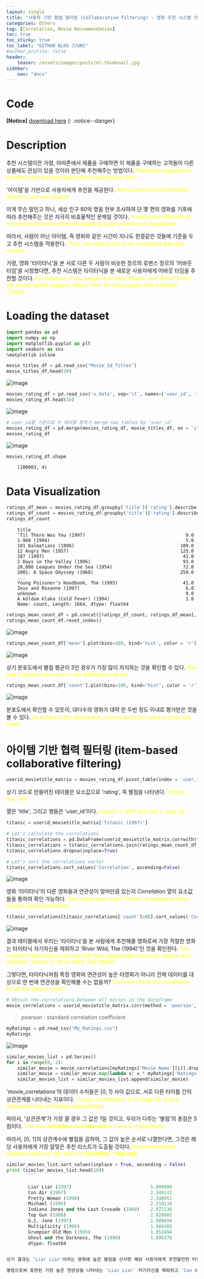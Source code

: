 ```yaml
---
layout: single
title: "사용자 기반 협업 필터링 (Collaborative Filtering) - 영화 추천 시스템 (Movie Recommender Systems)"
categories: Others
tag: [Correlation, Movie Recommendation]
toc: true
toc_sticky: true
toc_label: "GITHUB BLOG JJUNS"
#author_profile: false
header:
    teaser: /assets/images/posts/ml-thumbnail.jpg
sidebar:
    nav: "docs"
---
```


# Code
**[Notice]** [download here](https://github.com/hchoi256/machine-learning-development)
{: .notice--danger}

# Description
추천 시스템이란 가령, 아마존에서 제품을 구매하면 이 제품을 구매하는 고객들이 다른 상품에도 관심이 있을 것이라 판단해 추천해주는 방법이다. <span style="color: yellow"> Providing suggestions for items that are most pertinent to a particular user</span>

'아이템'을 기반으로 사용자에게 추천을 제공한다. <span style="color: yellow"> Item-based recommendation systems, not user-based</span>

이게 무슨 말인고 하니, 세상 인구 80억 명을 전부 조사하여 단 몇 편의 영화를 기호에 따라 추천해주는 것은 지극히 비효율적인 문제일 것이다. <span style="color: yellow"> It will be not effective to recommend movies after investigating huge volumne of populations</span>

따라서, 사람이 아닌 아이템, 즉 영화와 같은 시간이 지나도 한결같은 것들에 기준을 두고 추천 시스템을 적용한다. <span style="color: yellow"> Thus, we need to focus on consistent data like movies</span>

가령, 영화 '타이타닉'을 본 서로 다른 두 사람이 비슷한 장르의 로맨스 장르의 '어바웃 타임'을 시청했다면, 추천 시스템은 타이타닉을 본 새로운 사용자에게 어바웃 타임을 추천할 것이다. <span style="color: yellow"> For example, if two people watched 'Titanic' and 'About Time', the model would suggest 'About Time' for new people who watched 'Titanic' </span>

# Loading the dataset

```python
import pandas as pd
import numpy as np
import matplotlib.pyplot as plt
import seaborn as sns
%matplotlib inline
```

```python
movie_titles_df = pd.read_csv("Movie_Id_Titles")
movie_titles_df.head(20)
```

![image](https://user-images.githubusercontent.com/39285147/180880109-84645976-273c-4788-84bd-d7acd7986f70.png)



```python
movies_rating_df = pd.read_csv('u.data', sep='\t', names=['user_id', 'item_id', 'rating'])
movies_rating_df.head(10)
```

![image](https://user-images.githubusercontent.com/39285147/180880472-49cbbb8f-d2f9-4de9-93cd-0fb847df79fc.png)


```python
# user_id를 기준으로 두 테이블 합치기 merge two tables by 'user_id'
movies_rating_df = pd.merge(movies_rating_df, movie_titles_df, on = 'item_id') 
movies_rating_df
```

![image](https://user-images.githubusercontent.com/39285147/180881533-77bc2c71-4ac8-4d9b-b3ae-f5685614393c.png)

```python
movies_rating_df.shape
```

        (100003, 4)


# Data Visualization

```python
ratings_df_mean = movies_rating_df.groupby('title')['rating'].describe()['mean'] # title을 기준으로 rating을 정렬한 평균값 저장 saving the average of ratings aligned by 'title'
ratings_df_count = movies_rating_df.groupby('title')['rating'].describe()['count']
ratings_df_count
```


        title
        'Til There Was You (1997)                                     9.0
        1-900 (1994)                                                  5.0
        101 Dalmatians (1996)                                       109.0
        12 Angry Men (1957)                                         125.0
        187 (1997)                                                   41.0
        2 Days in the Valley (1996)                                  93.0
        20,000 Leagues Under the Sea (1954)                          72.0
        2001: A Space Odyssey (1968)                                259.0
        ...
        Young Poisoner's Handbook, The (1995)                        41.0
        Zeus and Roxanne (1997)                                       6.0
        unknown                                                       9.0
        Á köldum klaka (Cold Fever) (1994)                            1.0
        Name: count, Length: 1664, dtype: float64


```python
ratings_mean_count_df = pd.concat([ratings_df_count, ratings_df_mean], axis = 1)
ratings_mean_count_df.reset_index()
```

![image](https://user-images.githubusercontent.com/39285147/180882121-0e696587-3dec-4078-b2a6-52e5d3aca6b9.png)


```python
ratings_mean_count_df['mean'].plot(bins=100, kind='hist', color = 'r') 
```

![image](https://user-images.githubusercontent.com/39285147/180882141-f4292103-5f94-40c2-88a6-233e34978d3e.png)


상기 분포도에서 별점 평균이 3인 경우가 가장 많이 차지하는 것을 확인할 수 있다. <span style="color: yellow"> Star rate 3 appears the most in the distribution above</span>

```python
ratings_mean_count_df['count'].plot(bins=100, kind='hist', color = 'r') 
```

![image](https://user-images.githubusercontent.com/39285147/180882216-a837effd-7434-4b2b-a8f1-a31350bb8041.png)


분포도에서 확인할 수 있듯이, 대다수의 영화가 대략 한 두번 정도 이내로 평가받은 것을 볼 수 있다. <span style="color: yellow"> As shown in the distribution, most movies are rated at most two times</span>

# 아이템 기반 협력 필터링 (item-based collaborative filtering)

```python
userid_movietitle_matrix = movies_rating_df.pivot_table(index = 'user_id', columns = 'title', values = 'rating')
```

상기 코드로 만들어진 테이블은 요소값으로 'rating', 즉 별점을 나타낸다. <span style="color: yellow">'rating' = star rate</span>

열은 'title', 그리고 행들은 'user_id'이다. <span style="color: yellow">column = 'title' and row = 'user_id'</span>

```python
titanic = userid_movietitle_matrix['Titanic (1997)']

# Let's calculate the correlations
titanic_correlations = pd.DataFrame(userid_movietitle_matrix.corrwith(titanic), columns=['Correlation'])
titanic_correlations = titanic_correlations.join(ratings_mean_count_df['count'])
titanic_correlations.dropna(inplace=True)

# Let's sort the correlations vector
titanic_correlations.sort_values('Correlation', ascending=False)
```

![image](https://user-images.githubusercontent.com/39285147/180883922-2164ef1f-d80f-4089-afef-55fc56e551ed.png)


영화 '타이타닉'이 다른 영화들과 연관성이 얼마만큼 있는지 *Correlation* 열의 요소값들을 통하여 확인 가능하다. <span style="color: yellow"> Can check how much 'Titanic' is related to other movies using *Correlation*</span>


```python
titanic_correlations[titanic_correlations['count']>80].sort_values('Correlation',ascending=False).head()
```

![image](https://user-images.githubusercontent.com/39285147/180883994-d9fe6bc6-509b-42a5-a077-20386409ad8b.png)

결과 테이블에서 우리는 '타이타닉'을 본 사람에게 추천해줄 영화로써 가장 적절한 영화는 타이타닉 자기자신을 제외하고 'River Wild, The (1994)'인 것을 확인한다. <span style="color: yellow"> The resultant table tells us the second most appropriate movie for people who watched 'Titanic' is 'River Wild, The (1994)'</span>

그렇다면, 타이타닉처럼 특정 영화와 연관성이 높은 타영화가 아니라 전체 데이터를 대상으로 한 번에 연관성을 확인해볼 수는 없을까? <span style="color: yellow"> Can't we check the correlation for all the data at once?</span>

```python
# Obtain the correlations between all movies in the dataframe
movie_correlations = userid_movietitle_matrix.corr(method = 'pearson', min_periods = 80)
```

> *pearson* : standard correlation coefficient

```python
myRatings = pd.read_csv("My_Ratings.csv")
myRatings
```


![image](https://user-images.githubusercontent.com/39285147/180887705-dbfd782e-92d3-4f04-afc8-0078208bb656.png)



```python
similar_movies_list = pd.Series()
for i in range(0, 2):
    similar_movie = movie_correlations[myRatings['Movie Name'][i]].dropna() # Get same movies with same ratings
    similar_movie = similar_movie.map(lambda x: x * myRatings['Ratings'][i]) # Scale the similarity by your given ratings
    similar_movies_list = similar_movies_list.append(similar_movie)
```


'movie_correlations'의 데이터 수치들은 [0, 1] 사이 값으로, 서로 다른 타이틀 간의 상관관계를 나타내는 지표이다. <span style="color: yellow"> 'movie_correlations' is in range [0, 1] and represents the correlation among titles</span>

따라서, '상관관계'가 가장 클 경우 그 값은 1일 것이고, 우리가 다루는 '별점'의 총점은 5점이다. <span style="color: yellow"> The max **corrlation** and **star rate** is 1 and 5, respectively

따라서, [0, 1]의 상관계수에 별점을 곱하여, 그 값이 높은 순서로 나열한다면, 그것은 해당 사용자에게 가장 알맞은 추천 리스트가 도출될 것이다.<span style="color: yellow">  Recommendation systems based on the value of **corrlation** * **star rate**</span>


```python
similar_movies_list.sort_values(inplace = True, ascending = False)
print (similar_movies_list.head(10))
        ```

        Liar Liar (1997)                             5.000000
        Con Air (1997)                               2.349141
        Pretty Woman (1990)                          2.348951
        Michael (1996)                               2.210110
        Indiana Jones and the Last Crusade (1989)    2.072136
        Top Gun (1986)                               2.028602
        G.I. Jane (1997)                             1.989656
        Multiplicity (1996)                          1.984302
        Grumpier Old Men (1995)                      1.953494
        Ghost and the Darkness, The (1996)           1.895376
        dtype: float64


상기 결과는 'Liar Liar'이라는 영화에 높은 별점을 선사한 해당 사용자에게 추천할만한 타영화 리스트이다. <span style="color: yellow"> Recommending the shown movies for people who watched 'Liar Liar'</span>

별점으로써 표현된 가장 높은 연관성을 나타내는 'Liar Liar' 자기자신을 제외하고 'Con Air'라는 영화가 두 번째로 해당 사용자에게 가장 추천해줄 영화일 것이다. <span style="color: yellow"> The movie 'Con Air' will be the best recommendation for the people. </span>
